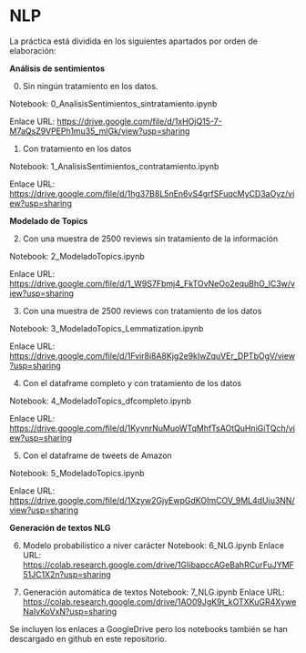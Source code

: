 # NLP

La práctica está dividida en los siguientes apartados por orden de elaboración:

**Análisis de sentimientos** 

0. Sin ningún tratamiento en los datos.

Notebook: 0_AnalisisSentimientos_sintratamiento.ipynb

Enlace URL: https://drive.google.com/file/d/1xHOjQ15-7-M7aQsZ9VPEPh1mu35_mIGk/view?usp=sharing

1. Con tratamiento en los datos

Notebook: 1_AnalisisSentimientos_contratamiento.ipynb

Enlace URL: https://drive.google.com/file/d/1hg37B8L5nEn6vS4grfSFuqcMyCD3aOyz/view?usp=sharing

**Modelado de Topics**

2. Con una muestra de 2500 reviews sin tratamiento de la información

Notebook: 2_ModeladoTopics.ipynb

Enlace URL: https://drive.google.com/file/d/1_W9S7Fbmj4_FkTOvNeOo2equBhO_lC3w/view?usp=sharing

3. Con una muestra de 2500 reviews con tratamiento de los datos

Notebook: 3_ModeladoTopics_Lemmatization.ipynb

Enlace URL: https://drive.google.com/file/d/1Fvir8i8A8Kjg2e9kIwZquVEr_DPTbOgV/view?usp=sharing

4. Con el dataframe completo y con tratamiento de los datos

Notebook: 4_ModeladoTopics_dfcompleto.ipynb

Enlace URL: https://drive.google.com/file/d/1KyvnrNuMuoWTqMhfTsAOtQuHniGiTQch/view?usp=sharing

5. Con el dataframe de tweets de Amazon

Notebook: 5_ModeladoTopics.ipynb

Enlace URL: https://drive.google.com/file/d/1Xzyw2GjyEwpGdKOImCOV_9ML4dUiu3NN/view?usp=sharing

**Generación de textos NLG**

6. Modelo probabilístico a niver carácter
Notebook: 6_NLG.ipynb
Enlace  URL: https://colab.research.google.com/drive/1GIibapccAGeBahRCurFuJYMF51JC1X2n?usp=sharing

7. Generación automática de textos
Notebook: 7_NLG.ipynb
Enlace  URL: https://colab.research.google.com/drive/1AO09JgK9t_kOTXKuGR4XyweNaIvKoVxN?usp=sharing

Se incluyen los enlaces a GoogleDrive pero los notebooks también se han descargado en github en este repositorio.
